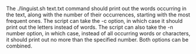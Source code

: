 The ./linguist.sh text.txt command should print out the words occurring in the text,
along with the number of their occurrences, starting with the most frequent ones.
The script can take the -c option, in which case it should print out the letters instead of words.
The script can also take the -n number option, in which case, instead of all occurring words or characters,
it should print out no more than the specified number. Both options can be combined.

